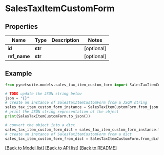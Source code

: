 # SalesTaxItemCustomForm


## Properties

Name | Type | Description | Notes
------------ | ------------- | ------------- | -------------
**id** | **str** |  | [optional] 
**ref_name** | **str** |  | [optional] 

## Example

```python
from pynetsuite.models.sales_tax_item_custom_form import SalesTaxItemCustomForm

# TODO update the JSON string below
json = "{}"
# create an instance of SalesTaxItemCustomForm from a JSON string
sales_tax_item_custom_form_instance = SalesTaxItemCustomForm.from_json(json)
# print the JSON string representation of the object
print(SalesTaxItemCustomForm.to_json())

# convert the object into a dict
sales_tax_item_custom_form_dict = sales_tax_item_custom_form_instance.to_dict()
# create an instance of SalesTaxItemCustomForm from a dict
sales_tax_item_custom_form_from_dict = SalesTaxItemCustomForm.from_dict(sales_tax_item_custom_form_dict)
```
[[Back to Model list]](../README.md#documentation-for-models) [[Back to API list]](../README.md#documentation-for-api-endpoints) [[Back to README]](../README.md)


